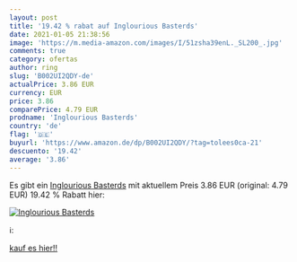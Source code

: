 ```yaml
---
layout: post
title: '19.42 % rabat auf Inglourious Basterds'
date: 2021-01-05 21:38:56
image: 'https://m.media-amazon.com/images/I/51zsha39enL._SL200_.jpg'
comments: true
category: ofertas
author: ring
slug: 'B002UI2QDY-de'
actualPrice: 3.86 EUR
currency: EUR
price: 3.86
comparePrice: 4.79 EUR
prodname: 'Inglourious Basterds'
country: 'de'
flag: '🇩🇪'
buyurl: 'https://www.amazon.de/dp/B002UI2QDY/?tag=tolees0ca-21'
descuento: '19.42'
average: '3.86'
---
```


Es gibt ein [Inglourious Basterds](https://www.amazon.de/dp/B002UI2QDY/?tag=tolees0ca-21) mit aktuellem Preis 3.86 EUR (original: 4.79 EUR) 19.42 % Rabatt hier:

[![Inglourious Basterds](https://m.media-amazon.com/images/I/51zsha39enL._SL200_.jpg)](https://www.amazon.de/dp/B002UI2QDY/?tag=tolees0ca-21)

ℹ️:


[kauf es hier!!](https://www.amazon.de/dp/B002UI2QDY/?tag=tolees0ca-21)
